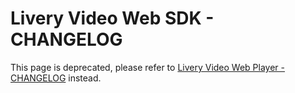 # Livery Video Web SDK - CHANGELOG

This page is deprecated, please refer to [Livery Video Web Player - CHANGELOG](web-player-changelog.md) instead.
